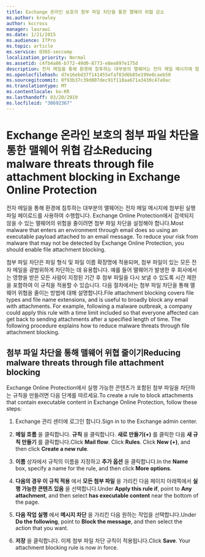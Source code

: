 ```yaml
---
title: Exchange 온라인 보호의 첨부 파일 차단을 통한 맬웨어 위협 감소
ms.author: krowley
author: kccross
manager: laurawi
ms.date: 1/21/2015
ms.audience: ITPro
ms.topic: article
ms.service: O365-seccomp
localization_priority: Normal
ms.assetid: c4fb4a86-b772-49d0-8773-e8ee897e175d
description: 전자 메일을 통해 환경에 침투하는 대부분의 맬웨어는 전자 메일 메시지에 첨부된 실행 파일 페이로드를 사용하여 수행합니다. Exchange Online Protection에서 검색되지 않을 수 있는 맬웨어의 위험을 줄이려면 첨부 파일 차단을 설정해야 합니다.
ms.openlocfilehash: d7e16ebd37f141455efaf83d6b85e199e0caeb50
ms.sourcegitcommit: 0f93b37c39d807dec91f118aa671a3430c47a9ac
ms.translationtype: MT
ms.contentlocale: ko-KR
ms.lasthandoff: 03/20/2019
ms.locfileid: "30692367"
---
```

# <a name="reducing-malware-threats-through-file-attachment-blocking-in-exchange-online-protection"></a><span data-ttu-id="75ae9-104">Exchange 온라인 보호의 첨부 파일 차단을 통한 맬웨어 위협 감소</span><span class="sxs-lookup"><span data-stu-id="75ae9-104">Reducing malware threats through file attachment blocking in Exchange Online Protection</span></span>

<span data-ttu-id="75ae9-p102">전자 메일을 통해 환경에 침투하는 대부분의 맬웨어는 전자 메일 메시지에 첨부된 실행 파일 페이로드를 사용하여 수행합니다. Exchange Online Protection에서 검색되지 않을 수 있는 맬웨어의 위험을 줄이려면 첨부 파일 차단을 설정해야 합니다.</span><span class="sxs-lookup"><span data-stu-id="75ae9-p102">Most malware that enters an environment through email does so using an executable payload attached to an email message. To reduce your risk from malware that may not be detected by Exchange Online Protection, you should enable file attachment blocking.</span></span> 
  
<span data-ttu-id="75ae9-p103">첨부 파일 차단은 파일 형식 및 파일 이름 확장명에 적용되며, 첨부 파일이 있는 모든 전자 메일을 광범위하게 차단하는 데 유용합니다. 예를 들어 맬웨어가 발생한 후 회사에서는 영향을 받은 모든 사람이 지정된 기간 후 첨부 파일을 다시 보낼 수 있도록 시간 제한을 포함하여 이 규칙을 적용할 수 있습니다. 다음 절차에서는 첨부 파일 차단을 통해 맬웨어 위협을 줄이는 방법에 대해 설명합니다.</span><span class="sxs-lookup"><span data-stu-id="75ae9-p103">File attachment blocking covers file types and file name extensions, and is useful to broadly block any email with attachments. For example, following a malware outbreak, a company could apply this rule with a time limit included so that everyone affected can get back to sending attachments after a specified length of time. The following procedure explains how to reduce malware threats through file attachment blocking.</span></span> 
  
## <a name="reducing-malware-threats-through-file-attachment-blocking"></a><span data-ttu-id="75ae9-110">첨부 파일 차단을 통해 맬웨어 위협 줄이기</span><span class="sxs-lookup"><span data-stu-id="75ae9-110">Reducing malware threats through file attachment blocking</span></span>

<span data-ttu-id="75ae9-111">Exchange Online Protection에서 실행 가능한 콘텐츠가 포함된 첨부 파일을 차단하는 규칙을 만들려면 다음 단계를 따르세요.</span><span class="sxs-lookup"><span data-stu-id="75ae9-111">To create a rule to block attachments that contain executable content in Exchange Online Protection, follow these steps:</span></span>
  
1. <span data-ttu-id="75ae9-112">Exchange 관리 센터에 로그인 합니다.</span><span class="sxs-lookup"><span data-stu-id="75ae9-112">Sign in to the Exchange admin center.</span></span>
    
2. <span data-ttu-id="75ae9-p104">**메일 흐름** 을 클릭합니다. **규칙** 을 클릭합니다. **새로 만들기(+)** 를 클릭한 다음 **새 규칙 만들기** 를 클릭합니다.</span><span class="sxs-lookup"><span data-stu-id="75ae9-p104">Click **Mail flow**. Click **Rules**. Click **New (+)**, and then click **Create a new rule**.</span></span> 
    
3. <span data-ttu-id="75ae9-116">**이름** 상자에서 규칙의 이름을 지정하고 **추가 옵션** 을 클릭합니다.</span><span class="sxs-lookup"><span data-stu-id="75ae9-116">In the **Name** box, specify a name for the rule, and then click **More options**.</span></span> 
    
4. <span data-ttu-id="75ae9-117">**다음의 경우 이 규칙 적용** 에서 **모든 첨부 파일** 을 가리킨 다음 페이지 아래쪽에서 **실행 가능한 콘텐츠 있음** 을 선택합니다.</span><span class="sxs-lookup"><span data-stu-id="75ae9-117">Under **Apply this rule if**, point to **Any attachment**, and then select **has executable content** near the bottom of the page.</span></span> 
    
5. <span data-ttu-id="75ae9-118">**다음 작업 실행** 에서 **메시지 차단** 을 가리킨 다음 원하는 작업을 선택합니다.</span><span class="sxs-lookup"><span data-stu-id="75ae9-118">Under **Do the following**, point to **Block the message**, and then select the action that you want.</span></span> 
    
6. <span data-ttu-id="75ae9-p105">**저장** 을 클릭합니다. 이제 첨부 파일 차단 규칙이 적용됩니다.</span><span class="sxs-lookup"><span data-stu-id="75ae9-p105">Click **Save**. Your attachment blocking rule is now in force.</span></span> 
    
